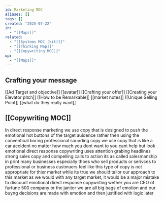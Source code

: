 ```yaml
---
id: Marketing MOC
aliases: []
tags: []
created: "2025-07-22"
in:
  - "[[Maps]]"
related:
  - "[[Systems MOC (kit)]]"
  - "[[Thinking Map]]"
  - "[[Copywriting MOC]]"
up:
  - "[[Maps]]"
---
```


## Crafting your message
[[Ad Target and objective]]
[[avatar]]
[[Crafting your offer]]
[[Creating your Elevator pitch]]
[[How to be Remarkable]]
[[market notes]]
[[Unique Selling Point]]
[[what do they really want]]

## [[Copywriting MOC]]
In direct response marketing we use copy that is designed to push 
the emotional hot buttons of the target auidence rather then using
the conventioal boring professional sounding copy we use copy that 
is like a car accident no matter how much you dont want to
you cant help but look emotional direct response copywriting uses
attention grabing headlines strong sales copy and compelling calls to action
its as called salesmanship in print many businesses especially thoes who sell
products or serivces to professional or business custmuers feel like this
type of copy is not appropriate for thier market while its true we 
should tailor our approach to this market as we would with any target
market, it would be a major mistake to discount emotional direct response
copywriting wether you are CEO of furtune 500 company or the janitor
we are all big bags of emotion and our buyng decisions are made with
emotion and then justified with logic later 





